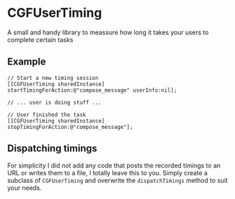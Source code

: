 CGFUserTiming
===
A small and handy library to meassure how long it takes your users to complete certain tasks

## Example

```objc
// Start a new timing session
[[CGFUserTiming sharedInstance] startTimingForAction:@"compose_message" userInfo:nil];

// ... user is doing stuff ...

// User finished the task
[[CGFUserTiming sharedInstance] stopTimingForAction:@"compose_message"];

```

## Dispatching timings
For simplicity I did not add any code that posts the recorded timings to an URL or writes them to a file, I totally leave this to you. Simply create a subclass of `CGFUserTiming` and overwrite the `dispatchTimings` method to suit your needs.
